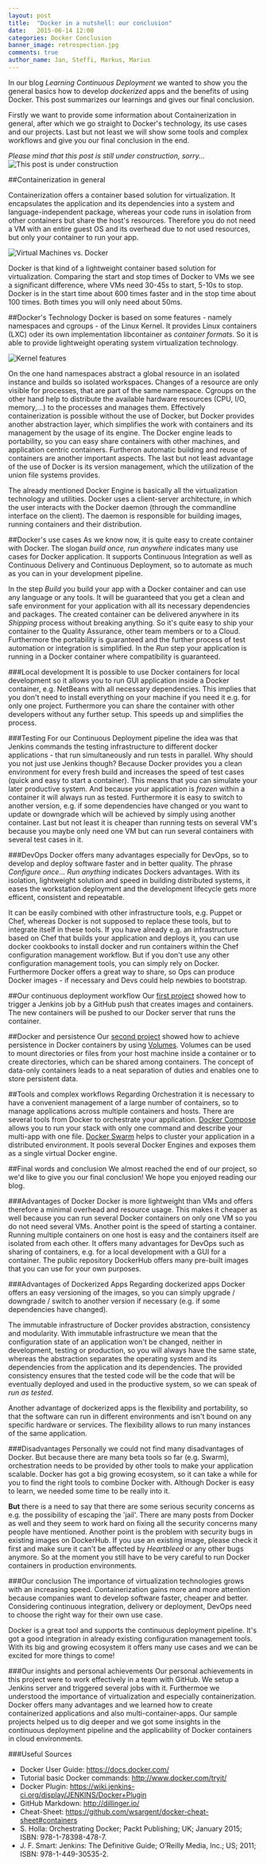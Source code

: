 ```yaml
---
layout: post
title:  "Docker in a nutshell: our conclusion"
date:   2015-06-14 12:00
categories: Docker Conclusion
banner_image: retrospection.jpg
comments: true
author_name: Jan, Steffi, Markus, Marius
---
```


In our blog *Learning Continuous Deployment* we wanted to show you the general basics how to develop *dockerized* apps and the benefits of using Docker. This post summarizes our learnings and gives our final conclusion. 

<!--more--> 

Firstly we want to provide some information about Containerization in general, after which we go straight to Docker's technology, its use cases and our projects. Last but not least we will show some tools and complex workflows and give you our final conclusion in the end. 

*Please mind that this post is still under construction, sorry...*
![This post is under construction]({{site.url}}/assets/images/construction.jpg)

##Containerization in general

Containerization offers a container based solution for virtualization. It encapsulates the application and its dependencies into a system and language-independent package, whereas your code runs in isolation from other containers but share the host's resources. Therefore you do not need a VM with an entire guest OS and its overhead due to not used resources, but only your container to run your app. 

![Virtual Machines vs. Docker]({{site.url}}/assets/images/vm-docker.png)

Docker is that kind of a lightweight container based solution for virtualization. Comparing the start and stop times of Docker to VMs we see a significant difference, where VMs need 30-45s to start, 5-10s to stop. Docker is in the start time about 600 times faster and in the stop time about 100 times. Both times you will only need about 50ms. 

##Docker's Technology
Docker is based on some features - namely namespaces and cgroups - of the Linux Kernel. It provides Linux containers (LXC) oder its own implementation libcontainer as *container formats*. So it is able to provide lightweight operating system virtualization technology. 

![Kernel features]({{site.url}}/assets/images/kernel-features.PNG)

On the one hand namespaces abstract a global resource in an isolated instance and builds so isolated workspaces. Changes of a resource are only visible for processes, that are part of the same namespace. Cgroups on the other hand help to distribute the available hardware resources (CPU, I/O, memory,...) to the processes and manages them. Effectively containerization is possible without the use of Docker, but Docker provides another abstraction layer, which simplifies the work with containers and its management by the usage of its engine. The Docker engine leads to portability,  so you can easy share containers with other machines, and application centric containers. Furtheron automatic building and reuse of containers are another important aspects. The last but not least advantage of the use of Docker is its version management, which the utilization of the union file systems provides.

The already mentioned Docker Engine is basically all the virtualization technology and utilities. Docker uses a client-server architecture, in which the user interacts with the Docker daemon (through the commandline interface on the client). The daemon is responsible for building images, running containers and their distribution. 

##Docker's use cases
As we know now, it is quite easy to create container with Docker. The slogan *build once, run anywhere* indicates many use cases for Docker application. It supports Continuous Integration as well as Continuous Delivery and Continuous Deployment, so to automate as much as you can in your development pipeline. 

In the step *Build* you build your app with a Docker container and can use any language or any tools. It will be guaranteed that you get a clean and safe environment for your application with all its necessary dependencies and packages. The created container can be delivered anywhere in its *Shipping* process without breaking anything. So it's quite easy to ship your container to the Quality Assurance, other team members or to a Cloud. Furthermore the portability is guaranteed and the further process of test automation or integration is simplified. In the *Run* step your application is running in a Docker container where compatibility is guaranteed. 

###Local development
It is possible to use Docker containers for local development so it allows you to run GUI application inside a Docker container, e.g. NetBeans with all necessary dependencies. This implies that you don't need to install everything on your machine if you need it e.g. for only one project. Furthermore you can share the container with other developers without any further setup. This speeds up and simplifies the process. 

###Testing
For our Continuous Deployment pipeline the idea was that Jenkins commands the testing infrastructure to different docker applications - that run simultaneously and run tests in parallel. Why should you not just use Jenkins though? Because Docker provides you a clean environment for every fresh build and increases the speed of test cases (quick and easy to start a container). This means that you can simulate your later productive system. And because your application is *frozen* within a container it will always run as tested. Furthermore it is easy to switch to another version, e.g. if some dependencies have changed or you want to update or downgrade which will be achieved by simply using another container. Last but not least it is cheaper than running tests on several VM's because you maybe only need one VM but can run several containers with several test cases in it. 

###DevOps
Docker offers many advantages especially for DevOps, so to develop and deploy software faster and in better quality. The phrase *Configure once... Run anything*  indicates Dockers advantages. With its isolation, lightweight solution and speed in building distributed systems, it eases the workstation deployment and the development lifecycle gets more efficent, consistent and repeatable.

It can be easily combined with other infrastructure tools, e.g. Puppet or Chef, whereas Docker is not supposed to replace these tools, but to integrate itself in these tools. If you have already e.g. an infrastructure based on Chef that builds your application and deploys it, you can use docker cookbooks to install docker and run containers within the Chef configuration management workflow. But if you don't use any other configuration management tools, you can simply rely on Docker. Furthermore Docker offers a great way to share, so Ops can produce Docker images - if necessary and Devs could help newbies to bootstrap. 


##Our continuous deployment workflow
Our [first project](http://learning-continuous-deployment.github.io/) showed how to trigger a Jenkins job by a GitHub push that creates images and containers. The new containers will be pushed to our Docker server that runs the container.

##Docker and persistence
Our [second project](http://learning-continuous-deployment.github.io/docker/images/dockerfile/database/persistence/volumes/linking/container/2015/05/29/docker-and-databases/) showed how to achieve persistence in Docker containers by using [Volumes]((http://learning-continuous-deployment.github.io/docker/container/volumes/2015/05/22/persistent-data-with-docker/)). Volumes can be used to mount directories or files from your host machine inside a container or to create directories, which can be shared among containers. The concept of data-only containers leads to a neat separation of duties and enables one to store persistent data. 

##Tools and complex workflows 
Regarding Orchestration it is necessary to have a convenient management of a large number of containers, so to manage applications across multiple containers and hosts. There are several tools from Docker to orchestrate your application. [Docker Compose](http://learning-continuous-deployment.github.io/dockercompose/multi-app/2015/05/30/docker-compose/) allows you to run your stack with only one command and describe your multi-app with one file. [Docker Swarm](http://learning-continuous-deployment.github.io/dockerswarm/2015/06/07/docker-swarm/) helps to cluster your application in a distributed environment. It pools several Docker Engines and exposes them as a single virtual Docker engine. 

##Final words and conclusion
We almost reached the end of our project, so we'd like to give you our final conclusion! We hope you enjoyed reading our blog. 

###Advantages of Docker
Docker is more lightweight than VMs and offers therefore a minimal overhead and resource usage. This makes it cheaper as well because you can run several Docker containers on only one VM so you do not need several VMs. Another point is the speed of starting a container. Running multiple containers on one host is easy and the containers itself are isolated from each other. It offers many advantages for DevOps such as sharing of containers, e.g. for a local development with a GUI for a container. The public repository DockerHub offers many pre-built images that you can use for your own purposes.

###Advantages of Dockerized Apps
Regarding dockerized apps Docker offers an easy versioning of the images, so you can simply upgrade / downgrade / switch to another version if necessary (e.g. if some dependencies have changed). 

The immutable infrastructure of Docker provides abstraction, consistency and modularity. With immutable infrastructure we mean that the configuration state of an application won't be changed, neither in development, testing or production, so you will always have the same state, whereas the abstraction separates the operating system and its dependencies from the application and its dependencies. The provided consistency ensures that the tested code will be the code that will be eventually deployed and used in the productive system, so we can speak of *run as tested*. 

Another advantage of dockerized apps is the flexibility and portability, so that the software can run in different environments and isn't bound on any specific hardware or services. The flexibility allows to run many instances of the same application. 

###Disadvantages
Personally we could not find many disadvantages of Docker. But because there are many beta tools so far (e.g. Swarm), orchestration needs to be provided by other tools to make your application scalable. Docker has got a big growing ecosystem, so it can take a while for you to find the right tools to combine Docker with. Although Docker is easy to learn, we needed some time to be really into it. 

__But__ there is a need to say that there are some serious security concerns as e.g. the possibility of escaping the 'jail'. There are many posts from Docker as well and they seem to work hard on fixing all the security concerns many people have mentioned. Another point is the problem with security bugs in existing images on DockerHub. If you use an existing image, please check it first and make sure it can't be affected by *Heartbleed* or any other bugs anymore. So at the moment you still have to be very careful to run Docker containers in production environments. 

###Our conclusion
The importance of virtualization technologies grows with an increasing speed. Containerization gains more and more attention because companies want to develop software faster, cheaper and better. Considering continuous integration, delivery or deployment, DevOps need to choose the right way for their own use case. 

Docker is a great tool and supports the continuous deployment pipeline. It's got a good integration in already existing configuration management tools. With its big and growing ecosystem it offers many use cases and we can be excited for more things to come! 

###Our insights and personal achievements
Our personal achievements in this project were to work effectively in a team with GitHub. We setup a Jenkins server and triggered several jobs with it. Furthermoe we understood the importance of virtualization and especially containerization. Docker offers many advantages and we learned how to create containerized applications and also multi-container-apps. Our sample projects helped us to dig deeper and we got some insights in the continuous deployment pipeline and the applicability of Docker containers in cloud environments. 

###Useful Sources

   - Docker User Guide: https://docs.docker.com/
   - Tutorial basic Docker commands: http://www.docker.com/tryit/ 
   - Docker Plugin: https://wiki.jenkins-ci.org/display/JENKINS/Docker+Plugin 
   - GitHub Markdown: http://dillinger.io/
   - Cheat-Sheet: https://github.com/wsargent/docker-cheat-sheet#containers 
   - S. Holla: Orchestrating Docker; Packt Publishing; UK; January 2015; ISBN: 978-1-78398-478-7. 
   - J. F. Smart: Jenkins: The Definitive Guide; O’Reilly Media, Inc.; US; 2011; ISBN: 978-1-449-30535-2.